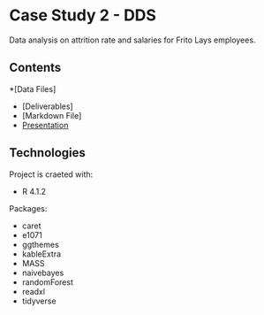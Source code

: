 # Case Study 2 - DDS
Data analysis on attrition rate and salaries for Frito Lays employees.

## Contents
*[Data Files]
* [Deliverables]
* [Markdown File]
* [Presentation](https://youtu.be/J8LCQuIscLE)

## Technologies
Project is craeted with:
* R 4.1.2

Packages:
* caret
* e1071
* ggthemes
* kableExtra
* MASS
* naivebayes
* randomForest
* readxl
* tidyverse

